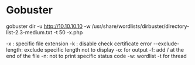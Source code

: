 # Gobuster
gobuster dir -u http://10.10.10.10 -w /usr/share/wordlists/dirbuster/directory-list-2.3-medium.txt -t 50 -x.php

-x : specific file extension
-k : disable check certificate error
--exclude-length: exclude specific length not to display
-o: for output
-f: add / at the end of the file
-n: not to print specific status code
-w: wordlist
-t for thread
